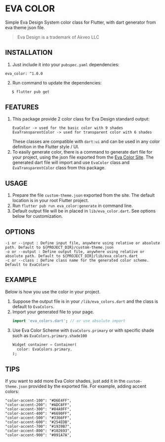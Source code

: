 # EVA COLOR

Simple Eva Design System color class for Flutter, with dart generator
from eva theme json file.

> Eva Design is a trademark of Akveo LLC

## INSTALLATION

1. Just include it into your `pubspec.yaml` dependencies:

`eva_color: ^1.0.0`

2. Run command to update the dependencies:

```bash
   $ flutter pub get
```

## FEATURES

1. This package provide 2 color class for Eva Design standard output:
   ```
   EvaColor -> used for the basic color with 9 shades
   EvaTransparentColor -> used for transparent color with 6 shades
   ```
   These classes are compatible with `dart:ui` and can be used in any
   color definition in the Flutter style / UI.
2. To easily generate color, there is a command to generate dart file
   for your project, using the json file exported from the [Eva Color
   Site](https://colors.eva.design/). The generated dart file will
   import and use `EvaColor` class and `EvaTransparentColor` class from
   this package.

## USAGE

1. Prepare the file `custom-theme.json` exported from the site. The
   default location is in your root Flutter project.
2. Run `flutter pub run eva_color:generate` in command line.
3. Default output file will be in placed in `lib/eva_color.dart`. See
   options below for customization.

## OPTIONS

```
-i or --input : Define input file, anywhere using relative or absolute path. Default to ${PROJECT_DIR}/custom-theme.json
-o or --output : Define output file, anywhere using relative or absolute path. Default to ${PROJECT_DIR}/lib/eva_colors.dart
-c or --class : Define class name for the generated color scheme. Default to EvaColors
```

## EXAMPLE

Below is how you use the color in your project.

1. Suppose the output file is in your `/lib/eva_colors.dart` and the
   class is default to `EvaColors`.
2. Import your generated file to your page.
   ```dart
   import 'eva_colors.dart'; // or use absolute import
   ```
3. Use Eva Color Scheme with `EvaColors.primary` or with specific shade
   such as `EvaColors.primary.shade100`
   ```dart
   Widget container = Container(
     color: EvaColors.primary,
   );
   ```

## TIPS

If you want to add more Eva Color shades, just add it in the
`custom-theme.json` provided by the exported file. For example, adding
accent colors:

```
"color-accent-100": "#D6E4FF",
"color-accent-200": "#ADC8FF",
"color-accent-300": "#84A9FF",
"color-accent-400": "#6690FF",
"color-accent-500": "#3366FF",
"color-accent-600": "#254EDB",
"color-accent-700": "#1939B7",
"color-accent-800": "#102693",
"color-accent-900": "#091A7A",
```
